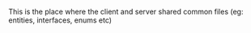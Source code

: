 This is the place where the client and server shared common files (eg: entities, interfaces, enums etc)